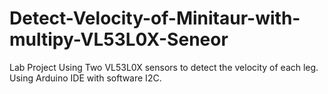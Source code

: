 # Detect-Velocity-of-Minitaur-with-multipy-VL53L0X-Seneor
Lab Project
Using Two VL53L0X sensors to detect the velocity of each leg.
Using Arduino IDE with software I2C.

